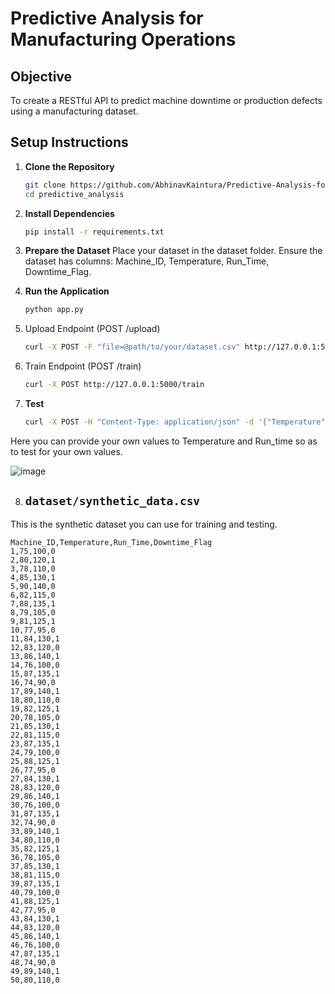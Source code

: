 # Predictive Analysis for Manufacturing Operations

## Objective
To create a RESTful API to predict machine downtime or production defects using a manufacturing dataset.

## Setup Instructions

1. **Clone the Repository**
   ```bash
   git clone https://github.com/AbhinavKaintura/Predictive-Analysis-for-Manufacturing-Operations.git
   cd predictive_analysis

2.  **Install Dependencies**
    ```bash 
    pip install -r requirements.txt

3.  **Prepare the Dataset**
    Place your dataset in the dataset folder.
    Ensure the dataset has columns: Machine_ID, Temperature, Run_Time, Downtime_Flag.

4.  **Run the Application**
    ```bash
    python app.py

5.   Upload Endpoint (POST /upload)
      ```bash
      curl -X POST -F "file=@path/to/your/dataset.csv" http://127.0.0.1:5000/upload

6.   Train Endpoint (POST /train)
     ```bash
     curl -X POST http://127.0.0.1:5000/train

7.   **Test**
      ```bash
      curl -X POST -H "Content-Type: application/json" -d '{"Temperature": 80, "Run_Time": 120}' http://127.0.0.1:5000/predict
   Here you can provide your own values to Temperature and Run_time so as to test for your own values.

   
![image](https://github.com/user-attachments/assets/59536fe9-2c88-4460-aee5-843cbf398e0d)

8.   ## `dataset/synthetic_data.csv`

This is the synthetic dataset you can use for training and testing.

```csv
Machine_ID,Temperature,Run_Time,Downtime_Flag
1,75,100,0
2,80,120,1
3,78,110,0
4,85,130,1
5,90,140,0
6,82,115,0
7,88,135,1
8,79,105,0
9,81,125,1
10,77,95,0
11,84,130,1
12,83,120,0
13,86,140,1
14,76,100,0
15,87,135,1
16,74,90,0
17,89,140,1
18,80,110,0
19,82,125,1
20,78,105,0
21,85,130,1
22,81,115,0
23,87,135,1
24,79,100,0
25,88,125,1
26,77,95,0
27,84,130,1
28,83,120,0
29,86,140,1
30,76,100,0
31,87,135,1
32,74,90,0
33,89,140,1
34,80,110,0
35,82,125,1
36,78,105,0
37,85,130,1
38,81,115,0
39,87,135,1
40,79,100,0
41,88,125,1
42,77,95,0
43,84,130,1
44,83,120,0
45,86,140,1
46,76,100,0
47,87,135,1
48,74,90,0
49,89,140,1
50,80,110,0
